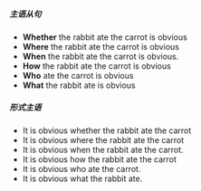 ##### 主语从句
- **Whether** the rabbit ate the carrot is obvious
- **Where** the rabbit ate the carrot is obvious
- **When** the rabbit ate the carrot is obvious.
- **How** the rabbit ate the carrot is obvious
- **Who** ate the carrot is obvious
- **What** the rabbit ate is obvious
##### 形式主语
- It is obvious whether the rabbit ate the carrot
- It is obvious where the rabbit ate the carrot
- It is obvious when the rabbit ate the carrot.
- It is obvious how the rabbit ate the carrot
- It is obvious who ate the carrot.
- It is obvious what the rabbit ate.